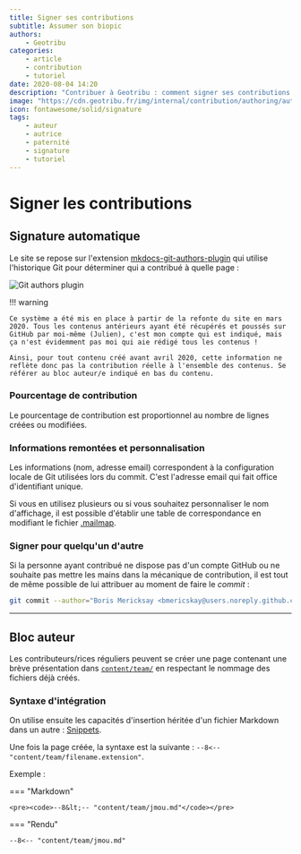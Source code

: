 ```yaml
---
title: Signer ses contributions
subtitle: Assumer son biopic
authors:
    - Geotribu
categories:
    - article
    - contribution
    - tutoriel
date: 2020-08-04 14:20
description: "Contribuer à Geotribu : comment signer ses contributions au site."
image: "https://cdn.geotribu.fr/img/internal/contribution/authoring/auto_from_git_log.png"
icon: fontawesome/solid/signature
tags:
    - auteur
    - autrice
    - paternité
    - signature
    - tutoriel
---
```


<!-- markdownlint-disable MD046 -->

# Signer les contributions

## Signature automatique

Le site se repose sur l'extension [mkdocs-git-authors-plugin](https://github.com/timvink/mkdocs-git-authors-plugin) qui utilise l'historique Git pour déterminer qui a contribué à quelle page :

![Git authors plugin](https://cdn.geotribu.fr/img/internal/contribution/authoring/auto_from_git_log.png "Exemple de la liste des personnes ayant contribué à une page")

!!! warning

    Ce système a été mis en place à partir de la refonte du site en mars 2020. Tous les contenus antérieurs ayant été récupérés et poussés sur GitHub par moi-même (Julien), c'est mon compte qui est indiqué, mais ça n'est évidemment pas moi qui aie rédigé tous les contenus !

    Ainsi, pour tout contenu créé avant avril 2020, cette information ne reflète donc pas la contribution réelle à l'ensemble des contenus. Se référer au bloc auteur/e indiqué en bas du contenu.

### Pourcentage de contribution

Le pourcentage de contribution est proportionnel au nombre de lignes créées ou modifiées.

### Informations remontées et personnalisation

Les informations (nom, adresse email) correspondent à la configuration locale de Git utilisées lors du commit. C'est l'adresse email qui fait office d'identifiant unique.

Si vous en utilisez plusieurs ou si vous souhaitez personnaliser le nom d'affichage, il est possible d'établir une table de correspondance en modifiant le fichier [.mailmap](https://github.com/geotribu/website/blob/master/.mailmap).

### Signer pour quelqu'un d'autre

Si la personne ayant contribué ne dispose pas d'un compte GitHub ou ne souhaite pas mettre les mains dans la mécanique de contribution, il est tout de même possible de lui attribuer au moment de faire le _commit_ :

```bash
git commit --author="Boris Mericksay <bmericskay@users.noreply.github.com>"
```

----

## Bloc auteur

Les contributeurs/rices réguliers peuvent se créer une page contenant une brève présentation dans [`content/team/`](https://github.com/geotribu/website/new/master/content/team) en respectant le nommage des fichiers déjà créés.

### Syntaxe d'intégration

On utilise ensuite les capacités d'insertion héritée d'un fichier Markdown dans un autre : [Snippets](https://facelessuser.github.io/pymdown-extensions/extensions/snippets/).

Une fois la page créée, la syntaxe est la suivante : `--8<-- "content/team/filename.extension"`.

Exemple :

=== "Markdown"

    <pre><code>--8&lt;-- "content/team/jmou.md"</code></pre>

=== "Rendu"

    --8<-- "content/team/jmou.md"
